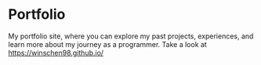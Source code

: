 # Portfolio 
My portfolio site, where you can explore my past projects, experiences, and learn more about my journey as a programmer. 
Take a look at https://winschen98.github.io/